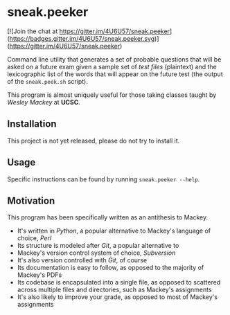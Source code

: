 # sneak.peeker

[![Join the chat at https://gitter.im/4U6U57/sneak.peeker]
(https://badges.gitter.im/4U6U57/sneak.peeker.svg)]
(https://gitter.im/4U6U57/sneak.peeker)

Command line utility that generates a set of probable questions that
will be asked on a future exam given a sample set of *test files*
(plaintext) and the lexicographic list of the words that will appear on
the future test (the output of the `sneak.peek.sh` script).

This program is almost uniquely useful for those taking classes taught
by *Wesley Mackey* at **UCSC**.

## Installation

This project is not yet released, please do not try to install it.

## Usage

Specific instructions can be found by running `sneak.peeker --help`.

## Motivation

This program has been specifically written as an antithesis to Mackey.

- It's written in *Python*, a popular alternative to Mackey's language
of choice, *Perl*
- Its structure is modeled after *Git*, a popular alternative to
- Mackey's version control system of choice, *Subversion*
- It's also version controlled with *Git*, of course
- Its documentation is easy to follow, as opposed to the majority of
Mackey's PDFs
- Its codebase is encapsulated into a single file, as opposed to
scattered across multiple files and directories, such as Mackey's
assignments
- It's also likely to improve your grade, as opposed to most of
Mackey's assignments

